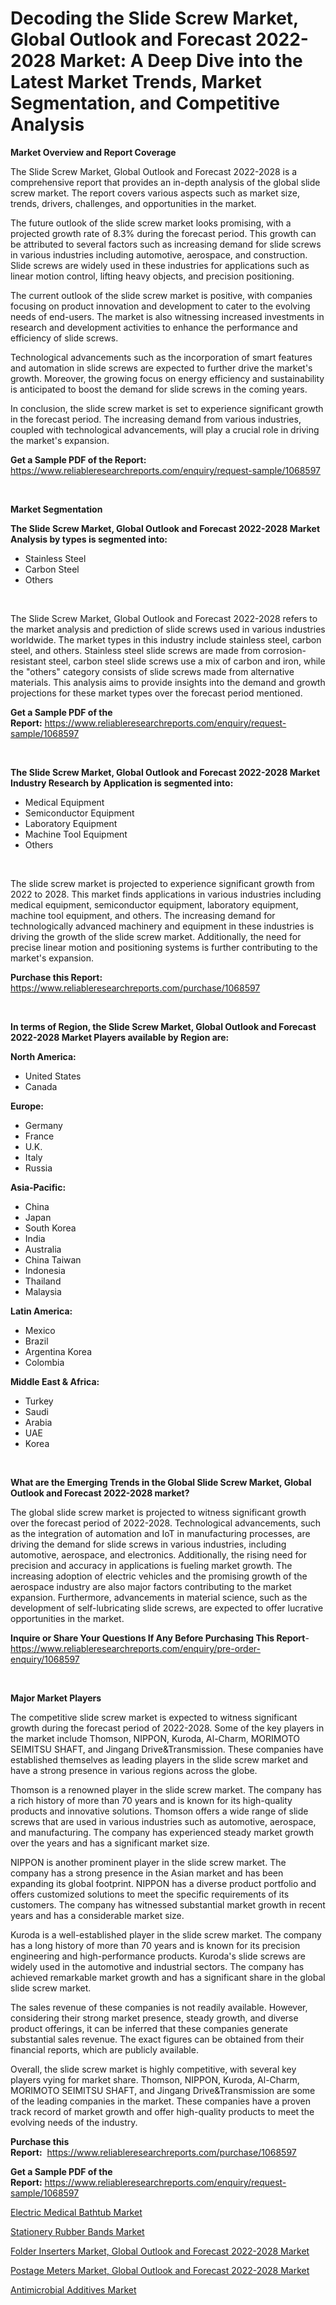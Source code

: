 <p><h1>Decoding the Slide Screw Market, Global Outlook and Forecast 2022-2028 Market: A Deep Dive into the Latest Market Trends, Market Segmentation, and Competitive Analysis</h1></p><p><strong>Market Overview and Report Coverage</strong></p>
<p><p>The Slide Screw Market, Global Outlook and Forecast 2022-2028 is a comprehensive report that provides an in-depth analysis of the global slide screw market. The report covers various aspects such as market size, trends, drivers, challenges, and opportunities in the market. </p><p>The future outlook of the slide screw market looks promising, with a projected growth rate of 8.3% during the forecast period. This growth can be attributed to several factors such as increasing demand for slide screws in various industries including automotive, aerospace, and construction. Slide screws are widely used in these industries for applications such as linear motion control, lifting heavy objects, and precision positioning.</p><p>The current outlook of the slide screw market is positive, with companies focusing on product innovation and development to cater to the evolving needs of end-users. The market is also witnessing increased investments in research and development activities to enhance the performance and efficiency of slide screws.</p><p>Technological advancements such as the incorporation of smart features and automation in slide screws are expected to further drive the market's growth. Moreover, the growing focus on energy efficiency and sustainability is anticipated to boost the demand for slide screws in the coming years.</p><p>In conclusion, the slide screw market is set to experience significant growth in the forecast period. The increasing demand from various industries, coupled with technological advancements, will play a crucial role in driving the market's expansion.</p></p>
<p><strong>Get a Sample PDF of the Report:</strong> <a href="https://www.reliableresearchreports.com/enquiry/request-sample/1068597">https://www.reliableresearchreports.com/enquiry/request-sample/1068597</a></p>
<p>&nbsp;</p>
<p><strong>Market Segmentation</strong></p>
<p><strong>The Slide Screw Market, Global Outlook and Forecast 2022-2028 Market Analysis by types is segmented into:</strong></p>
<p><ul><li>Stainless Steel</li><li>Carbon Steel</li><li>Others</li></ul></p>
<p>&nbsp;</p>
<p><p>The Slide Screw Market, Global Outlook and Forecast 2022-2028 refers to the market analysis and prediction of slide screws used in various industries worldwide. The market types in this industry include stainless steel, carbon steel, and others. Stainless steel slide screws are made from corrosion-resistant steel, carbon steel slide screws use a mix of carbon and iron, while the "others" category consists of slide screws made from alternative materials. This analysis aims to provide insights into the demand and growth projections for these market types over the forecast period mentioned.</p></p>
<p><strong>Get a Sample PDF of the Report:</strong>&nbsp;<a href="https://www.reliableresearchreports.com/enquiry/request-sample/1068597">https://www.reliableresearchreports.com/enquiry/request-sample/1068597</a></p>
<p>&nbsp;</p>
<p><strong>The Slide Screw Market, Global Outlook and Forecast 2022-2028 Market Industry Research by Application is segmented into:</strong></p>
<p><ul><li>Medical Equipment</li><li>Semiconductor Equipment</li><li>Laboratory Equipment</li><li>Machine Tool Equipment</li><li>Others</li></ul></p>
<p>&nbsp;</p>
<p><p>The slide screw market is projected to experience significant growth from 2022 to 2028. This market finds applications in various industries including medical equipment, semiconductor equipment, laboratory equipment, machine tool equipment, and others. The increasing demand for technologically advanced machinery and equipment in these industries is driving the growth of the slide screw market. Additionally, the need for precise linear motion and positioning systems is further contributing to the market's expansion.</p></p>
<p><strong>Purchase this Report:</strong>&nbsp; <a href="https://www.reliableresearchreports.com/purchase/1068597">https://www.reliableresearchreports.com/purchase/1068597</a></p>
<p>&nbsp;</p>
<p><strong>In terms of Region, the Slide Screw Market, Global Outlook and Forecast 2022-2028 Market Players available by Region are:</strong></p>
<p>
    <p> <strong> North America: </strong>
        <ul>
            <li>United States</li>
            <li>Canada</li>
        </ul>
        </p> 
    <p> <strong> Europe: </strong>
        <ul>
            <li>Germany</li>
            <li>France</li>
            <li>U.K.</li>
            <li>Italy</li>
            <li>Russia</li>
        </ul>
        </p> 
    <p> <strong> Asia-Pacific: </strong>
        <ul>
            <li>China</li>
            <li>Japan</li>
            <li>South Korea</li>
            <li>India</li>
            <li>Australia</li>
            <li>China Taiwan</li>
            <li>Indonesia</li>
            <li>Thailand</li>
            <li>Malaysia</li>
        </ul>
        </p> 
    <p> <strong> Latin America: </strong>
        <ul>
            <li>Mexico</li>
            <li>Brazil</li>
            <li>Argentina Korea</li>
            <li>Colombia</li>
        </ul>
        </p> 
    <p> <strong> Middle East & Africa: </strong>
        <ul>
            <li>Turkey</li>
            <li>Saudi</li>
            <li>Arabia</li>
            <li>UAE</li>
            <li>Korea</li>
        </ul>
    </p>
    </p>
<p>&nbsp;</p>
<p><strong>What are the Emerging Trends in the Global Slide Screw Market, Global Outlook and Forecast 2022-2028 market?</strong></p>
<p><p>The global slide screw market is projected to witness significant growth over the forecast period of 2022-2028. Technological advancements, such as the integration of automation and IoT in manufacturing processes, are driving the demand for slide screws in various industries, including automotive, aerospace, and electronics. Additionally, the rising need for precision and accuracy in applications is fueling market growth. The increasing adoption of electric vehicles and the promising growth of the aerospace industry are also major factors contributing to the market expansion. Furthermore, advancements in material science, such as the development of self-lubricating slide screws, are expected to offer lucrative opportunities in the market.</p></p>
<p><strong>Inquire or Share Your Questions If Any Before Purchasing This Report</strong>- <a href="https://www.reliableresearchreports.com/enquiry/pre-order-enquiry/1068597">https://www.reliableresearchreports.com/enquiry/pre-order-enquiry/1068597</a></p>
<p>&nbsp;</p>
<p><strong>Major Market Players</strong></p>
<p><p>The competitive slide screw market is expected to witness significant growth during the forecast period of 2022-2028. Some of the key players in the market include Thomson, NIPPON, Kuroda, Al-Charm, MORIMOTO SEIMITSU SHAFT, and Jingang Drive&Transmission. These companies have established themselves as leading players in the slide screw market and have a strong presence in various regions across the globe.</p><p>Thomson is a renowned player in the slide screw market. The company has a rich history of more than 70 years and is known for its high-quality products and innovative solutions. Thomson offers a wide range of slide screws that are used in various industries such as automotive, aerospace, and manufacturing. The company has experienced steady market growth over the years and has a significant market size.</p><p>NIPPON is another prominent player in the slide screw market. The company has a strong presence in the Asian market and has been expanding its global footprint. NIPPON has a diverse product portfolio and offers customized solutions to meet the specific requirements of its customers. The company has witnessed substantial market growth in recent years and has a considerable market size.</p><p>Kuroda is a well-established player in the slide screw market. The company has a long history of more than 70 years and is known for its precision engineering and high-performance products. Kuroda's slide screws are widely used in the automotive and industrial sectors. The company has achieved remarkable market growth and has a significant share in the global slide screw market.</p><p>The sales revenue of these companies is not readily available. However, considering their strong market presence, steady growth, and diverse product offerings, it can be inferred that these companies generate substantial sales revenue. The exact figures can be obtained from their financial reports, which are publicly available.</p><p>Overall, the slide screw market is highly competitive, with several key players vying for market share. Thomson, NIPPON, Kuroda, Al-Charm, MORIMOTO SEIMITSU SHAFT, and Jingang Drive&Transmission are some of the leading companies in the market. These companies have a proven track record of market growth and offer high-quality products to meet the evolving needs of the industry.</p></p>
<p><strong>Purchase this Report:</strong>&nbsp;&nbsp;<a href="https://www.reliableresearchreports.com/purchase/1068597">https://www.reliableresearchreports.com/purchase/1068597</a></p>
<p></p>
<p><strong>Get a Sample PDF of the Report:</strong>&nbsp;<a href="https://www.reliableresearchreports.com/enquiry/request-sample/1068597">https://www.reliableresearchreports.com/enquiry/request-sample/1068597</a></p>
<p><p><a href="https://www.reportprime.com/electric-medical-bathtub-r8863">Electric Medical Bathtub Market</a></p><p><a href="https://www.linkedin.com/pulse/stationery-rubber-bands-market-size-growth-forecast-from-obvbe/">Stationery Rubber Bands Market</a></p><p><a href="https://github.com/RickHolmes3/Market-Research-Report-List-1/blob/main/folder-inserters-market-global-outlook-and-forecast-2022-2028-market.md">Folder Inserters Market, Global Outlook and Forecast 2022-2028 Market</a></p><p><a href="https://github.com/GroverBarry/Market-Research-Report-List-1/blob/main/postage-meters-market-global-outlook-and-forecast-2022-2028-market.md">Postage Meters Market, Global Outlook and Forecast 2022-2028 Market</a></p><p><a href="https://medium.com/@seanhunt765/antimicrobial-additives-market-size-growth-forecast-2023-2030-dc498bdb9b31">Antimicrobial Additives Market</a></p></p>